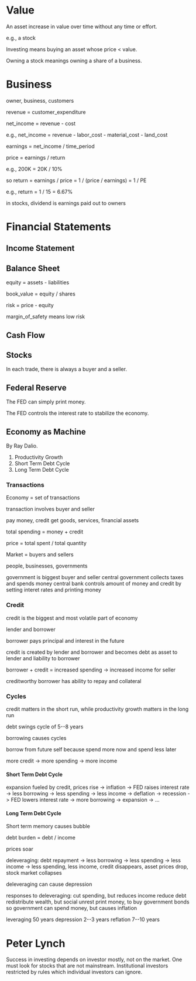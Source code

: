 # Value

An asset increase in value over time without any time or effort.

e.g., a stock

Investing means buying an asset whose price < value.

Owning a stock meanings owning a share of a business.

# Business

owner, business, customers

revenue = customer_expenditure

net_income = revenue - cost

e.g., net_income = revenue - labor_cost - material_cost - land_cost

earnings = net_income / time_period

price  = earnings / return

e.g., 200K = 20K / 10%

so return = earnings / price = 1 / (price / earnings) = 1 / PE

e.g., return = 1 / 15 = 6.67%

in stocks, dividend is earnings paid out to owners

# Financial Statements

## Income Statement

## Balance Sheet

equity = assets - liabilities

book_value = equity / shares

risk = price - equity

margin_of_safety means low risk

## Cash Flow

## Stocks

In each trade, there is always a buyer and a seller.

## Federal Reserve

The FED can simply print money.

The FED controls the interest rate to stabilize the economy.

## Economy as Machine

By Ray Dalio.

1. Productivity Growth
2. Short Term Debt Cycle
3. Long Term Debt Cycle

### Transactions

Economy = set of transactions

transaction involves buyer and seller

pay money, credit
get goods, services, financial assets

total spending = money + credit

price = total spent / total quantity

Market = buyers and sellers

people, businesses, governments

government is biggest buyer and seller
central government collects taxes and spends money
central bank controls amount of money and credit by setting interet rates and printing money

### Credit

credit is the biggest and most volatile part of economy

lender and borrower

borrower pays principal and interest in the future

credit is created by lender and borrower and becomes debt as asset to lender and liability to borrower

borrower + credit = increased spending -> increased income for seller

creditworthy borrower has ability to repay and collateral

### Cycles

credit matters in the short run, while productivity growth matters in the long run

debt swings cycle of 5--8 years

borrowing causes cycles

borrow from future self because spend more now and spend less later

more credit -> more spending -> more income

#### Short Term Debt Cycle

expansion fueled by credit, prices rise -> inflation -> FED raises interest rate -> less borrowing -> less spending -> less income -> deflation -> recession -> FED lowers interest rate -> more borrowing -> expansion -> ...

#### Long Term Debt Cycle

Short term memory causes bubble

debt burden = debt / income

prices soar

deleveraging: debt repayment -> less borrowing -> less spending -> less income -> less spending, less income, credit disappears, asset prices drop, stock market collapses

deleveraging can cause depression

responses to deleveraging:
cut spending, but reduces income
reduce debt
redistribute wealth, but social unrest
print money, to buy government bonds so government can spend money, but causes inflation

leveraging 50 years
depression 2--3 years
reflation 7--10 years



# Peter Lynch
Success in investing depends on investor mostly, not on the market.
One must look for stocks that are not mainstream.
Institutional investors restricted by rules which individual investors can ignore.
